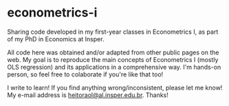# econometrics-i
Sharing code developed in my first-year classes in Econometrics I, as part of my PhD in Economics at Insper.

All code here was obtained and/or adapted from other public pages on the web. My goal is to reproduce the main concepts of Econometrics I (mostly OLS regression) and its applications in a comprehensive way. I'm hands-on person, so feel free to colaborate if you're like that too!

I write to learn! If you find anything wrong/inconsistent, please let me know! My e-mail address is heitoraol@al.insper.edu.br. Thanks!
